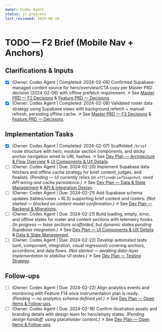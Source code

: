 ```yaml
---
owner: Codex Agent
status: in_progress
last_reviewed: 2024-08-24
---
```


# TODO — F2 Brief (Mobile Nav + Anchors)

## Clarifications & Inputs
- [x] (Owner: Codex Agent | Completed: 2024-02-06) Confirmed Supabase-managed content source for hero/overview/CTA copy per Master PRD decision (2024-02-06) with offline prefetch requirement. ↗️ See [Master PRD — F2 Decisions](masterPRD.md#f2--brief-mobile-nav--anchors-p0) & [Feature PRD — Decisions](featurePRD_F2.md#decisions-resolved-from-open-questions).
- [x] (Owner: Codex Agent | Completed: 2024-02-06) Validated roster data strategy using Supabase views with background refetch + manual refresh, persisting offline cache. ↗️ See [Master PRD — F2 Decisions](masterPRD.md#f2--brief-mobile-nav--anchors-p0) & [Feature PRD — Decisions](featurePRD_F2.md#decisions-resolved-from-open-questions).

## Implementation Tasks
- [x] (Owner: Codex Agent | Completed: 2024-02-07) Scaffolded `/brief` route structure with hero, modular section components, and sticky anchor navigation wired to URL hashes. ↗️ See [Dev Plan — Architecture & Flow Overview](devplan_F2.md#architecture--flow-overview) & [UI Components & UX Details](devplan_F2.md#ui-components--ux-details).
- [ ] (Owner: Codex Agent | Due: 2024-02-20) Implement Supabase data fetchers and offline cache strategy for brief content, judges, and finalists. *(Pending — UI currently relies on `offlineBriefSnapshot`; need API wiring and cache persistence.)* ↗️ See [Dev Plan — Data & State Management](devplan_F2.md#data--state-management) & [API & Integration Design](devplan_F2.md#api--integration-design).
- [ ] (Owner: Codex Agent | Due: 2024-02-21) Add Supabase schema updates (tables/views + RLS) supporting brief content and rosters. *(Not started — blocked on content model confirmation.)* ↗️ See [Dev Plan — Backend & Migrations](devplan_F2.md#backend--migrations).
- [ ] (Owner: Codex Agent | Due: 2024-02-21) Build loading, empty, error, and offline states for roster and content sections with telemetry hooks. *(In progress — base sections scaffolded, but dynamic states pending Supabase integration.)* ↗️ See [Dev Plan — UI Components & UX Details](devplan_F2.md#ui-components--ux-details) & [Data & State Management](devplan_F2.md#data--state-management).
- [ ] (Owner: Codex Agent | Due: 2024-02-22) Develop automated tests (unit, component, integration, visual regression) covering anchors, accordions, and data flows. *(Not started — awaiting data-layer implementation to stabilise UI states.)* ↗️ See [Dev Plan — Testing Strategy](devplan_F2.md#testing-strategy).

## Follow-ups
- [ ] (Owner: Codex Agent | Due: 2024-02-22) Align analytics events and monitoring with Feature F14 once instrumentation plan is ready. *(Pending — no analytics schema defined yet.)* ↗️ See [Dev Plan — Open Items & Follow-ups](devplan_F2.md#open-items--follow-ups).
- [ ] (Owner: Codex Agent | Due: 2024-02-18) Confirm illustration assets and branding details with design team for hero/empty states. *(Pending design handoff; using placeholder content.)* ↗️ See [Dev Plan — Open Items & Follow-ups](devplan_F2.md#open-items--follow-ups).
